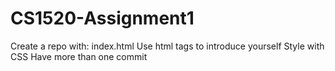 # CS1520-Assignment1

Create a repo with:
  index.html
  Use html tags to introduce yourself
  Style with CSS
  Have more than one commit
